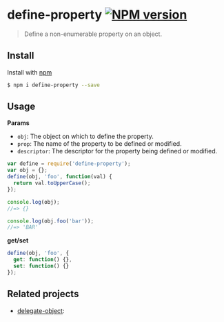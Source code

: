 # define-property [![NPM version](https://badge.fury.io/js/define-property.svg)](http://badge.fury.io/js/define-property)

> Define a non-enumerable property on an object.

## Install

Install with [npm](https://www.npmjs.com/)

```sh
$ npm i define-property --save
```

## Usage

**Params**

* `obj`: The object on which to define the property.
* `prop`: The name of the property to be defined or modified.
* `descriptor`: The descriptor for the property being defined or modified.

```js
var define = require('define-property');
var obj = {};
define(obj, 'foo', function(val) {
  return val.toUpperCase();
});

console.log(obj);
//=> {}

console.log(obj.foo('bar'));
//=> 'BAR'
```

**get/set**

```js
define(obj, 'foo', {
  get: function() {},
  set: function() {}
});
```

## Related projects

* [delegate-object](https://www.npmjs.com/package/delegate-object):